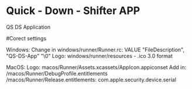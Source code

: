 # Quick - Down - Shifter APP

QS DS Application


#Corect settings

Windows: 
Change in windows/runner/Runner.rc: VALUE "FileDescription", "QS-DS-App" "\0"
Logo: windows/runner/resources - .ico 3.0 format



MacOS:
Logo: macos/Runner/Assets.xcassets/AppIcon.appiconset
Add in: /macos/Runner/DebugProfile.entitlements    /macos/Runner/Release.entitlements:
<key>com.apple.security.device.serial</key>
<true/>